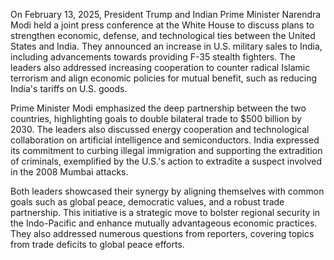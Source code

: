 On February 13, 2025, President Trump and Indian Prime Minister Narendra Modi held a joint press conference at the White House to discuss plans to strengthen economic, defense, and technological ties between the United States and India. They announced an increase in U.S. military sales to India, including advancements towards providing F-35 stealth fighters. The leaders also addressed increasing cooperation to counter radical Islamic terrorism and align economic policies for mutual benefit, such as reducing India's tariffs on U.S. goods.

Prime Minister Modi emphasized the deep partnership between the two countries, highlighting goals to double bilateral trade to $500 billion by 2030. The leaders also discussed energy cooperation and technological collaboration on artificial intelligence and semiconductors. India expressed its commitment to curbing illegal immigration and supporting the extradition of criminals, exemplified by the U.S.'s action to extradite a suspect involved in the 2008 Mumbai attacks.

Both leaders showcased their synergy by aligning themselves with common goals such as global peace, democratic values, and a robust trade partnership. This initiative is a strategic move to bolster regional security in the Indo-Pacific and enhance mutually advantageous economic practices. They also addressed numerous questions from reporters, covering topics from trade deficits to global peace efforts.